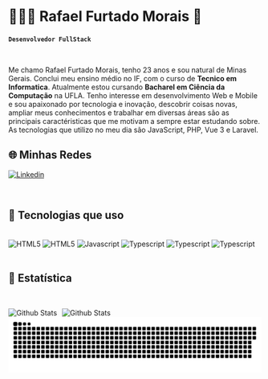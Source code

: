 # 👨🏻‍💻 Rafael Furtado Morais 👋

**`Desenvolvedor FullStack`**

<br>

Me chamo Rafael Furtado Morais, tenho 23 anos e sou natural de Minas Gerais. Conclui meu ensino médio no IF, com o curso de **Tecnico em Informatica**. Atualmente estou cursando **Bacharel em Ciência da Computação** na UFLA. Tenho interesse em desenvolvimento Web e Mobile e sou apaixonado por tecnologia e inovação, descobrir coisas novas, ampliar meus conhecimentos e trabalhar em diversas áreas são as principais caractéristicas que me motivam a sempre estar estudando sobre. As tecnologias que utilizo no meu dia são JavaScript, PHP, Vue 3 e Laravel.

## 🌐 Minhas Redes

[![Linkedin](https://img.shields.io/badge/LinkedIn-0077B5?style=for-the-badge&logo=linkedin&logoColor=white)](https://www.linkedin.com/in/rafael-morais-software-developer/)

<br>

## 📜 Tecnologias que uso

<br>

<div style="display: inline_block">

  <img align="center" alt="HTML5" src="https://img.shields.io/badge/HTML5-E34F26?style=for-the-badge&logo=html5&logoColor=white"/>

  <img align="center" alt="HTML5" src="https://img.shields.io/badge/CSS3-1572B6?style=for-the-badge&logo=css3&logoColor=white"/>
  
  <img align="center" alt="Javascript" src="https://img.shields.io/badge/JavaScript-F7DF1E?style=for-the-badge&logo=javascript&logoColor=black"/>

  <img align="center" alt="Typescript" src="https://img.shields.io/badge/TypeScript-007ACC?style=for-the-badge&logo=typescript&logoColor=white"/>
  
  <img align="center" alt="Typescript" src="https://img.shields.io/badge/Vue.js-35495E?style=for-the-badge&logo=vue.js&logoColor=4FC08D"/>

  <img align="center" alt="Typescript" src="https://img.shields.io/badge/Laravel-FF2D20?style=for-the-badge&logo=laravel&logoColor=white" target="_blank"/>
  
</div>


<br>

## 🤖 Estatística

<br>

<div>
  
  <img
      align="left"
      alt="Github Stats"
      style="padding-right: 10px;"
      src="https://github-readme-stats.vercel.app/api?username=zSchwi&show_icons=true&theme=radical&include_all_comits=true"
    />

  <img
      align="left"
      alt="Github Stats"
      width="360"
      style="padding-right: 10px;"
      src="https://github-readme-stats.vercel.app/api/top-langs/?username=zSchwi&show_icons=true&theme=radical&include_all_comits=true&layout=compact&custom_title=Tecnologias"
    /> 
    
</div>

<picture>
  <source media="(prefers-color-scheme: dark)" srcset="https://raw.githubusercontent.com/zSchwi/zSchwi/output/github-snake-dark.svg" />
  <source media="(prefers-color-scheme: light)" srcset="https://raw.githubusercontent.com/zSchwi/zSchwi/output/github-snake.svg" />
  <img alt="github-snake" src="https://raw.githubusercontent.com/zSchwi/zSchwi/output/github-snake-dark.svg" />
</picture>
  




